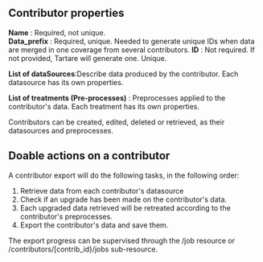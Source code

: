 ## Contributor properties
**Name** : Required, not unique.  
**Data_prefix** : Required, unique. Needed to generate unique IDs when data are merged in one coverage from several contributors.
**ID** : Not required. If not provided, Tartare will generate one. Unique.  

**List of dataSources**:Describe data produced by the contributor. Each datasource has its own properties.

**List of treatments (Pre-processes)** : Preprocesses applied to the contributor's data. Each treatment has its own properties.

Contributors can be created, edited, deleted or retrieved, as their datasources and preprocesses.


## Doable actions on a contributor
A contributor export will do the following tasks, in the following order:
1. Retrieve data from each contributor's datasource
2. Check if an upgrade has been made on the contributor's data.
3. Each upgraded data retrieved will be retreated according to the contributor's preprocesses.
4. Export the contributor's data and save them.

The export progress can be supervised through the /job resource or /contributors/[contrib_id}/jobs sub-resource.
